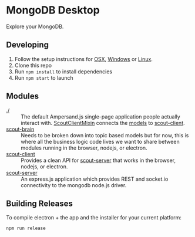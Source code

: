 # MongoDB Desktop

Explore your MongoDB.

## Developing

1. Follow the setup instructions for [OSX][setup-osx], [Windows][setup-windows] or [Linux][setup-linux].
2. Clone this repo
3. Run `npm install` to install dependencies
4. Run `npm start` to launch

## Modules

<dl>
  <dt><a href="https://github.com/10gen/scout">./</a></dt>
  <dd>
    The default Ampersand.js single-page application people actually interact with.
    <a href="https://github.com/10gen/scout/blob/dev/src/models/scout-client-mixin.js">ScoutClientMixin</a>
    connects the <a href="https://github.com/10gen/scout/tree/dev/src/models">models</a> to
    <a href="https://github.com/mongodb-js/scout-client">scout-client</a>.
  </dd>
    <dt><a href="https://github.com/mongodb-js/scout-brain">scout-brain</a></dt>
  <dd>
    Needs to be broken down into topic based models but for now, this is where
    all the business logic code lives we want to share between modules running
    in the browser, nodejs, or electron.
  </dd>
  <dt><a href="https://github.com/mongodb-js/scout-client">scout-client</a></dt>
  <dd>
    Provides a clean API for <a href="https://github.com/mongodb-js/scout-server">scout-server</a>
    that works in the browser, nodejs, or electron.
  </dd>
  <dt><a href="https://github.com/mongodb-js/scout-server">scout-server</a></dt>
  <dd>
    An express.js application which provides REST and socket.io connectivity
    to the mongodb node.js driver.
  </dd>
</dl>

## Building Releases

To compile electron + the app and the installer for your current platform:

```bash
npm run release
```

[setup-osx]: https://github.com/mongodb-js/mongodb-js/blob/master/docs/setup.md#osx-setup
[setup-windows]: https://github.com/mongodb-js/mongodb-js/blob/master/docs/setup.md#windows-setup
[setup-linux]: https://github.com/mongodb-js/mongodb-js/blob/master/docs/setup.md#linux-setup
